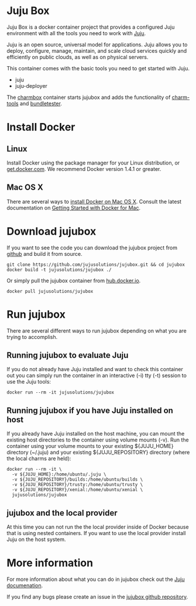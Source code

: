 # Juju Box

Juju Box is a docker container project that provides a configured Juju
environment with all the tools you need to work with 
[Juju](https://jujucharms.com).

Juju is an open source, universal model for applications. Juju allows you to 
deploy, configure, manage, maintain, and scale cloud services quickly and 
efficiently on public clouds, as well as on physical servers.

This container comes with the basic tools you need to get started with Juju.

 - juju
 - juju-deployer

The [charmbox](https://github.com/juju-solutions/charmbox) container starts 
jujubox and adds the functionality of 
[charm-tools](https://github.com/juju/charm-tools) and 
[bundletester](https://github.com/juju-solutions/bundletester).

# Install Docker

## Linux
Install Docker using the package manager for your Linux distribution, or
[get.docker.com](https://get.docker.com/). We recommend Docker version 1.4.1 or
greater.

## Mac OS X

There are several ways to 
[install Docker on Mac OS X](https://docs.docker.com/engine/installation/mac/). 
Consult the latest documentation on
[Getting Started with Docker for Mac](https://docs.docker.com/docker-for-mac/).

# Download jujubox

If you want to see the code you can download the jujubox project from 
[github](https://github.com/juju-solutions/jujubox) and build it from source.

```
git clone https://github.com/jujusolutions/jujubox.git && cd jujubox
docker build -t jujusolutions/jujubox ./
```

Or simply pull the jujubox container from
[hub.docker.io](https://registry.hub.docker.com/u/jujusolutions/jujubox/).

```
docker pull jujusolutions/jujubox
```

# Run jujubox

There are several different ways to run jujubox depending on what you are 
trying to accomplish. 

## Running jujubox to evaluate Juju

If you do not already have Juju installed and want to check this container out 
you can simply run the container in an interactive (-i) tty (-t) session to use
the Juju tools:

```
docker run --rm -it jujusolutions/jujubox 
```

## Running jujubox if you have Juju installed on host

If you already have Juju installed on the host machine, you can mount the 
existing host directories to the container using volume mounts (-v). Run the 
container using your volume mounts to your existing ${JUJU_HOME} directory 
(~/.juju) and your existing ${JUJU_REPOSITORY} directory (where the local 
charms are held):

```
docker run --rm -it \
  -v ${JUJU_HOME}:/home/ubuntu/.juju \
  -v ${JUJU_REPOSITORY}/builds:/home/ubuntu/builds \
  -v ${JUJU_REPOSITORY}/trusty:/home/ubuntu/trusty \
  -v ${JUJU_REPOSITORY}/xenial:/home/ubuntu/xenial \
  jujusolutions/jujubox
```

## jujubox and the local provider

At this time you can not run the the local provider inside of Docker because 
that is using nested containers. If you want to use the local provider install
Juju on the host system.  

# More information

For more information about what you can do in jujubox check out the 
[Juju documenation](https://jujucharms.com/docs).

If you find any bugs please create an issue in the 
[jujubox github repository](https://github.com/juju-solutions/jujubox/issues).
